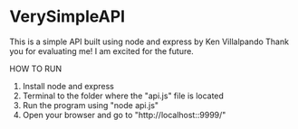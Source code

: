 # VerySimpleAPI
This is a simple API built using node and express by Ken Villalpando
Thank you for evaluating me! I am excited for the future.

HOW TO RUN

1. Install node and express
2. Terminal to the folder where the "api.js" file is located
3. Run the program using "node api.js"
4. Open your browser and go to "http://localhost::9999/"
